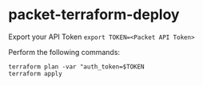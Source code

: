 # packet-terraform-deploy

Export your API Token `export TOKEN=<Packet API Token>`

Perform the following commands:
```
terraform plan -var "auth_token=$TOKEN
terraform apply
```
